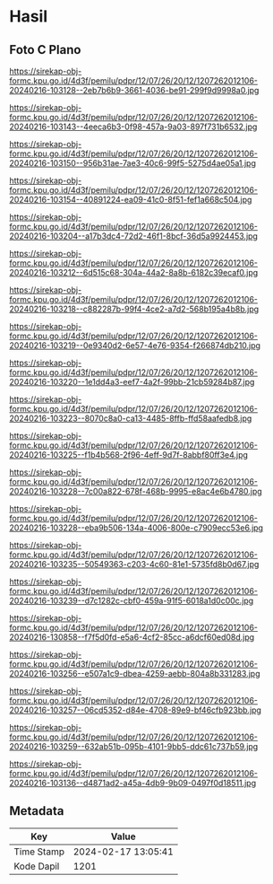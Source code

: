 # Hasil

## Foto C Plano

https://sirekap-obj-formc.kpu.go.id/4d3f/pemilu/pdpr/12/07/26/20/12/1207262012106-20240216-103128--2eb7b6b9-3661-4036-be91-299f9d9998a0.jpg

https://sirekap-obj-formc.kpu.go.id/4d3f/pemilu/pdpr/12/07/26/20/12/1207262012106-20240216-103143--4eeca6b3-0f98-457a-9a03-897f731b6532.jpg

https://sirekap-obj-formc.kpu.go.id/4d3f/pemilu/pdpr/12/07/26/20/12/1207262012106-20240216-103150--956b31ae-7ae3-40c6-99f5-5275d4ae05a1.jpg

https://sirekap-obj-formc.kpu.go.id/4d3f/pemilu/pdpr/12/07/26/20/12/1207262012106-20240216-103154--40891224-ea09-41c0-8f51-fef1a668c504.jpg

https://sirekap-obj-formc.kpu.go.id/4d3f/pemilu/pdpr/12/07/26/20/12/1207262012106-20240216-103204--a17b3dc4-72d2-46f1-8bcf-36d5a9924453.jpg

https://sirekap-obj-formc.kpu.go.id/4d3f/pemilu/pdpr/12/07/26/20/12/1207262012106-20240216-103212--6d515c68-304a-44a2-8a8b-6182c39ecaf0.jpg

https://sirekap-obj-formc.kpu.go.id/4d3f/pemilu/pdpr/12/07/26/20/12/1207262012106-20240216-103218--c882287b-99f4-4ce2-a7d2-568b195a4b8b.jpg

https://sirekap-obj-formc.kpu.go.id/4d3f/pemilu/pdpr/12/07/26/20/12/1207262012106-20240216-103219--0e9340d2-6e57-4e76-9354-f266874db210.jpg

https://sirekap-obj-formc.kpu.go.id/4d3f/pemilu/pdpr/12/07/26/20/12/1207262012106-20240216-103220--1e1dd4a3-eef7-4a2f-99bb-21cb59284b87.jpg

https://sirekap-obj-formc.kpu.go.id/4d3f/pemilu/pdpr/12/07/26/20/12/1207262012106-20240216-103223--8070c8a0-ca13-4485-8ffb-ffd58aafedb8.jpg

https://sirekap-obj-formc.kpu.go.id/4d3f/pemilu/pdpr/12/07/26/20/12/1207262012106-20240216-103225--f1b4b568-2f96-4eff-9d7f-8abbf80ff3e4.jpg

https://sirekap-obj-formc.kpu.go.id/4d3f/pemilu/pdpr/12/07/26/20/12/1207262012106-20240216-103228--7c00a822-678f-468b-9995-e8ac4e6b4780.jpg

https://sirekap-obj-formc.kpu.go.id/4d3f/pemilu/pdpr/12/07/26/20/12/1207262012106-20240216-103228--eba9b506-134a-4006-800e-c7909ecc53e6.jpg

https://sirekap-obj-formc.kpu.go.id/4d3f/pemilu/pdpr/12/07/26/20/12/1207262012106-20240216-103235--50549363-c203-4c60-81e1-5735fd8b0d67.jpg

https://sirekap-obj-formc.kpu.go.id/4d3f/pemilu/pdpr/12/07/26/20/12/1207262012106-20240216-103239--d7c1282c-cbf0-459a-91f5-6018a1d0c00c.jpg

https://sirekap-obj-formc.kpu.go.id/4d3f/pemilu/pdpr/12/07/26/20/12/1207262012106-20240216-130858--f7f5d0fd-e5a6-4cf2-85cc-a6dcf60ed08d.jpg

https://sirekap-obj-formc.kpu.go.id/4d3f/pemilu/pdpr/12/07/26/20/12/1207262012106-20240216-103256--e507a1c9-dbea-4259-aebb-804a8b331283.jpg

https://sirekap-obj-formc.kpu.go.id/4d3f/pemilu/pdpr/12/07/26/20/12/1207262012106-20240216-103257--06cd5352-d84e-4708-89e9-bf46cfb923bb.jpg

https://sirekap-obj-formc.kpu.go.id/4d3f/pemilu/pdpr/12/07/26/20/12/1207262012106-20240216-103259--632ab51b-095b-4101-9bb5-ddc61c737b59.jpg

https://sirekap-obj-formc.kpu.go.id/4d3f/pemilu/pdpr/12/07/26/20/12/1207262012106-20240216-103136--d4871ad2-a45a-4db9-9b09-0497f0d18511.jpg


## Metadata

| Key        | Value               |
| ---------- | ------------------- |
| Time Stamp | 2024-02-17 13:05:41 |
| Kode Dapil | 1201                |



